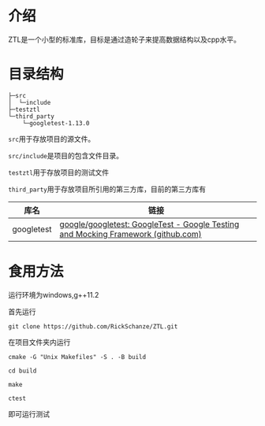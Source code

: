 # 介绍

ZTL是一个小型的标准库，目标是通过造轮子来提高数据结构以及cpp水平。

# 目录结构

```
├─src
│  └─include
├─testztl
└─third_party
    └─googletest-1.13.0
```

`src`用于存放项目的源文件。

`src/include`是项目的包含文件目录。

`testztl`用于存放项目的测试文件

`third_party`用于存放项目所引用的第三方库，目前的第三方库有

| 库名       | 链接                                                         |
| ---------- | ------------------------------------------------------------ |
| googletest | [google/googletest: GoogleTest - Google Testing and Mocking Framework (github.com)](https://github.com/google/googletest) |

# 食用方法

运行环境为windows,g++11.2

首先运行

`git clone https://github.com/RickSchanze/ZTL.git`

在项目文件夹内运行

`cmake -G "Unix Makefiles" -S . -B build`

`cd build`

`make`

`ctest`

即可运行测试
